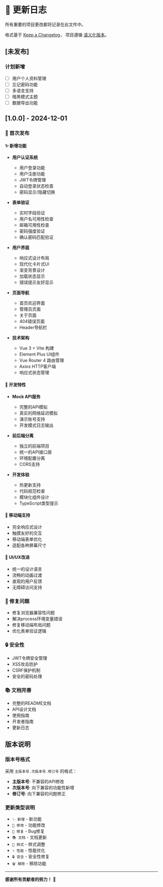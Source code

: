 # 📝 更新日志

所有重要的项目更改都将记录在此文件中。

格式基于 [Keep a Changelog](https://keepachangelog.com/zh-CN/1.0.0/)，
项目遵循 [语义化版本](https://semver.org/lang/zh-CN/)。

## [未发布]

### 计划新增
- [ ] 用户个人资料管理
- [ ] 忘记密码功能
- [ ] 多语言支持
- [ ] 暗黑模式主题
- [ ] 数据导出功能

## [1.0.0] - 2024-12-01

### 🎉 首次发布

#### ✨ 新增功能
- **用户认证系统**
  - 用户登录功能
  - 用户注册功能
  - JWT令牌管理
  - 自动登录状态检查
  - 密码显示/隐藏切换

- **表单验证**
  - 实时字段验证
  - 用户名可用性检查
  - 邮箱可用性检查
  - 密码强度验证
  - 确认密码匹配验证

- **用户界面**
  - 响应式设计布局
  - 现代化卡片式UI
  - 渐变背景设计
  - 加载状态显示
  - 错误提示友好显示

- **页面导航**
  - 首页欢迎界面
  - 管理员页面
  - 关于页面
  - 404错误页面
  - Header导航栏

- **技术架构**
  - Vue 3 + Vite 构建
  - Element Plus UI组件
  - Vue Router 4 路由管理
  - Axios HTTP客户端
  - 响应式状态管理

#### 🔧 开发特性
- **Mock API服务**
  - 完整的API模拟
  - 真实的网络延迟模拟
  - 演示账号支持
  - 开发模式日志输出

- **前后端分离**
  - 独立的前端项目
  - 统一的API接口层
  - 环境配置分离
  - CORS支持

- **开发体验**
  - 热更新支持
  - 代码规范检查
  - 模块化组件设计
  - TypeScript类型提示

#### 📱 移动端支持
- 完全响应式设计
- 触摸友好的交互
- 移动端表单优化
- 适配各种屏幕尺寸

#### 🎨 UI/UX改进
- 统一的设计语言
- 流畅的动画过渡
- 直观的用户反馈
- 无障碍访问支持

### 🐛 修复问题
- 修复浏览器兼容性问题
- 解决process环境变量错误
- 修复移动端布局问题
- 优化表单验证逻辑

### 🔒 安全性
- JWT令牌安全管理
- XSS攻击防护
- CSRF保护机制
- 安全的密码处理

### 📚 文档完善
- 完整的README文档
- API设计文档
- 使用指南
- 开发者指南
- 更新日志

## 版本说明

### 版本号格式
采用 `主版本号.次版本号.修订号` 的格式：

- **主版本号**: 不兼容的API修改
- **次版本号**: 向下兼容的功能性新增
- **修订号**: 向下兼容的问题修正

### 更新类型说明

- `✨ 新增` - 新功能
- `🔧 修改` - 功能修改
- `🐛 修复` - Bug修复
- `📚 文档` - 文档更新
- `🎨 样式` - 样式调整
- `⚡ 性能` - 性能优化
- `🔒 安全` - 安全性修复
- `🗑️ 移除` - 移除功能

---

**感谢所有贡献者的努力！** 🙏
